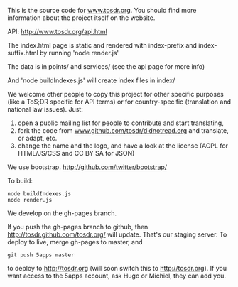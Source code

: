 This is the source code for www.tosdr.org. You should
find more information about the project itself on the website.

API: http://www.tosdr.org/api.html 

The index.html page is static and rendered with index-prefix and index-suffix.html by running 'node render.js'

The data is in points/ and services/ (see the api page for more info)

And 'node buildIndexes.js' will create index files in index/

We welcome other people to copy this project for other specific purposes (like a ToS;DR specific for API terms) or for country-specific (translation and national law issues). Just:
 1. open a public mailing list for people to contribute and start translating,
 2. fork the code from www.github.com/tosdr/didnotread.org and translate, or adapt, etc.
 3. change the name and the logo, and have a look at the license (AGPL for HTML/JS/CSS and CC BY SA for JSON) 
 
We use bootstrap. http://github.com/twitter/bootstrap/

To build:

    node buildIndexes.js
    node render.js

We develop on the gh-pages branch.

If you push the gh-pages branch to github, then http://tosdr.github.com/tosdr.org/ will update. That's our staging server. To deploy to live, merge gh-pages to master, and

    git push 5apps master

to deploy to http://tosdr.org (will soon switch this to http://tosdr.org). If you want access to the 5apps account, ask Hugo or Michiel, they can add you.

